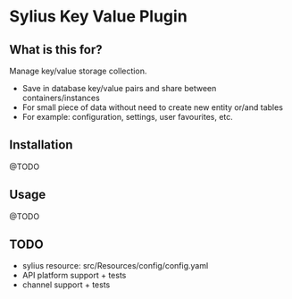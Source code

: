 <h1>Sylius Key Value Plugin</h1>

## What is this for?

Manage key/value storage collection.

* Save in database key/value pairs and share between containers/instances
* For small piece of data without need to create new entity or/and tables
* For example: configuration, settings, user favourites, etc.

## Installation

@TODO

## Usage

@TODO

## TODO

- sylius resource: src/Resources/config/config.yaml
- API platform support + tests
- channel support + tests
